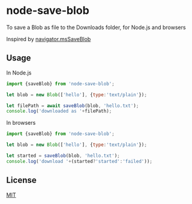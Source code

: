 # node-save-blob

To save a Blob as file to the Downloads folder, for Node.js and browsers

Inspired by [navigator.msSaveBlob](https://learn.microsoft.com/en-us/previous-versions/hh772331(v=vs.85))



## Usage

In Node.js

```js
import {saveBlob} from 'node-save-blob';

let blob = new Blob(['hello'], {type:'text/plain'});

let filePath = await saveBlob(blob, 'hello.txt'); 
console.log('downloaded as '+filePath);
```

In browsers

```js
import {saveBlob} from 'node-save-blob';

let blob = new Blob(['hello'], {type:'text/plain'});

let started = saveBlob(blob, 'hello.txt');
console.log('download '+(started?'started':'failed'));
```



## License

[MIT](./LICENSE)
